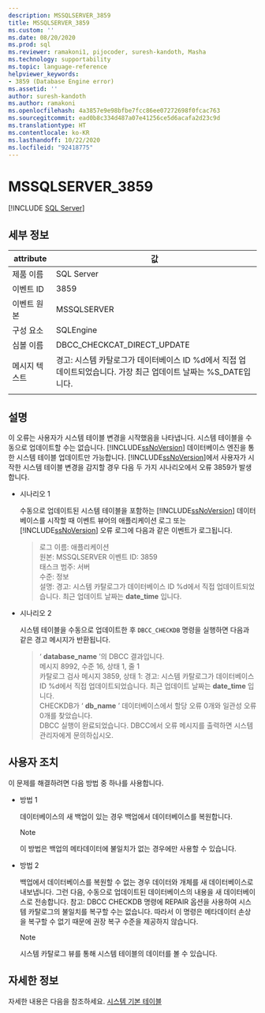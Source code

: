```yaml
---
description: MSSQLSERVER_3859
title: MSSQLSERVER_3859
ms.custom: ''
ms.date: 08/20/2020
ms.prod: sql
ms.reviewer: ramakoni1, pijocoder, suresh-kandoth, Masha
ms.technology: supportability
ms.topic: language-reference
helpviewer_keywords:
- 3859 (Database Engine error)
ms.assetid: ''
author: suresh-kandoth
ms.author: ramakoni
ms.openlocfilehash: 4a3857e9e98bfbe7fcc86ee07272698f0fcac763
ms.sourcegitcommit: ead0b8c334d487a07e41256ce5d6acafa2d23c9d
ms.translationtype: HT
ms.contentlocale: ko-KR
ms.lasthandoff: 10/22/2020
ms.locfileid: "92418775"
---
```

# <a name="mssqlserver_3859"></a>MSSQLSERVER_3859
 [!INCLUDE [SQL Server](../../includes/applies-to-version/sqlserver.md)]

## <a name="details"></a>세부 정보

|attribute|값|
|---|---|
|제품 이름|SQL Server|
|이벤트 ID|3859|
|이벤트 원본|MSSQLSERVER|
|구성 요소|SQLEngine|
|심볼 이름|DBCC_CHECKCAT_DIRECT_UPDATE|
|메시지 텍스트|경고: 시스템 카탈로그가 데이터베이스 ID \%d에서 직접 업데이트되었습니다. 가장 최근 업데이트 날짜는 %S_DATE입니다.|
||

## <a name="explanation"></a>설명

이 오류는 사용자가 시스템 테이블 변경을 시작했음을 나타냅니다. 시스템 테이블을 수동으로 업데이트할 수는 없습니다. [!INCLUDE[ssNoVersion](../../includes/ssnoversion-md.md)] 데이터베이스 엔진을 통한 시스템 테이블 업데이트만 가능합니다. [!INCLUDE[ssNoVersion](../../includes/ssnoversion-md.md)]에서 사용자가 시작한 시스템 테이블 변경을 감지할 경우 다음 두 가지 시나리오에서 오류 3859가 발생합니다.

- 시나리오 1

    수동으로 업데이트된 시스템 테이블을 포함하는 [!INCLUDE[ssNoVersion](../../includes/ssnoversion-md.md)] 데이터베이스를 시작할 때 이벤트 뷰어의 애플리케이션 로그 또는 [!INCLUDE[ssNoVersion](../../includes/ssnoversion-md.md)] 오류 로그에 다음과 같은 이벤트가 로그됩니다.

    > 로그 이름: 애플리케이션  
    원본: MSSQLSERVER 이벤트 ID: 3859  
    태스크 범주: 서버  
    수준: 정보  
    설명: 경고: 시스템 카탈로그가 데이터베이스 ID \%d에서 직접 업데이트되었습니다. 최근 업데이트 날짜는 **date_time** 입니다.  

- 시나리오 2  

    시스템 테이블을 수동으로 업데이트한 후 `DBCC_CHECKDB` 명령을 실행하면 다음과 같은 경고 메시지가 반환됩니다.

    > ‘ **database_name** ’의 DBCC 결과입니다.  
    메시지 8992, 수준 16, 상태 1, 줄 1  
    카탈로그 검사 메시지 3859, 상태 1: 경고: 시스템 카탈로그가 데이터베이스 ID \%d에서 직접 업데이트되었습니다. 최근 업데이트 날짜는 **date_time** 입니다.  
    CHECKDB가 ‘ **db_name** ’ 데이터베이스에서 할당 오류 0개와 일관성 오류 0개를 찾았습니다.  
    DBCC 실행이 완료되었습니다. DBCC에서 오류 메시지를 출력하면 시스템 관리자에게 문의하십시오.

## <a name="user-action"></a>사용자 조치

이 문제를 해결하려면 다음 방법 중 하나를 사용합니다.

- 방법 1

    데이터베이스의 새 백업이 있는 경우 백업에서 데이터베이스를 복원합니다.  
    > [!NOTE]
    > 이 방법은 백업의 메타데이터에 불일치가 없는 경우에만 사용할 수 있습니다.  

- 방법 2  

    백업에서 데이터베이스를 복원할 수 없는 경우 데이터와 개체를 새 데이터베이스로 내보냅니다. 그런 다음, 수동으로 업데이트된 데이터베이스의 내용을 새 데이터베이스로 전송합니다. 참고: DBCC CHECKDB 명령에 REPAIR 옵션을 사용하여 시스템 카탈로그의 불일치를 복구할 수는 없습니다. 따라서 이 명령은 메타데이터 손상을 복구할 수 없기 때문에 권장 복구 수준을 제공하지 않습니다.

    > [!NOTE]
    > 시스템 카탈로그 뷰를 통해 시스템 테이블의 데이터를 볼 수 있습니다.

## <a name="more-information"></a>자세한 정보

자세한 내용은 다음을 참조하세요. [시스템 기본 테이블](/sql/relational-databases/system-tables/system-base-tables)
